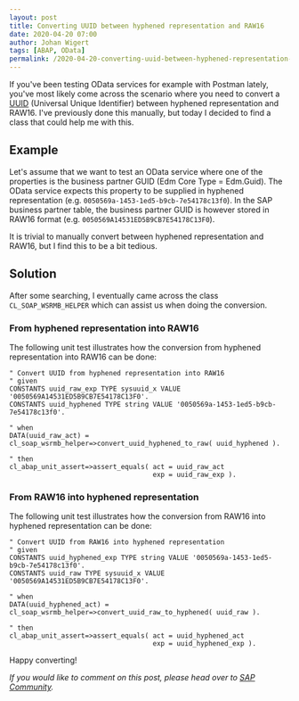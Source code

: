 ```yaml
---
layout: post
title: Converting UUID between hyphened representation and RAW16
date: 2020-04-20 07:00
author: Johan Wigert
tags: [ABAP, OData]
permalink: /2020-04-20-converting-uuid-between-hyphened-representation-and-raw16/
---
```


If you've been testing OData services for example with Postman lately, you've most likely come across the scenario where you need to convert a [UUID](https://en.wikipedia.org/wiki/Universally_unique_identifier) (Universal Unique Identifier) between hyphened representation and RAW16. I've previously done this manually, but today I decided to find a class that could help me with this.
<!--more-->

## Example

Let's assume that we want to test an OData service where one of the properties is the business partner GUID (Edm Core Type = Edm.Guid). The OData service expects this property to be supplied in hyphened representation (e.g. `0050569a-1453-1ed5-b9cb-7e54178c13f0`). In the SAP business partner table, the business partner GUID is however stored in RAW16 format (e.g. `0050569A14531ED5B9CB7E54178C13F0`).

It is trivial to manually convert between hyphened representation and RAW16, but I find this to be a bit tedious.

## Solution

After some searching, I eventually came across the class `CL_SOAP_WSRMB_HELPER` which can assist us when doing the conversion.

### From hyphened representation into RAW16

The following unit test illustrates how the conversion from hyphened representation into RAW16 can be done:

```abap
" Convert UUID from hyphened representation into RAW16
" given
CONSTANTS uuid_raw_exp TYPE sysuuid_x VALUE '0050569A14531ED5B9CB7E54178C13F0'.
CONSTANTS uuid_hyphened TYPE string VALUE '0050569a-1453-1ed5-b9cb-7e54178c13f0'.

" when
DATA(uuid_raw_act) = cl_soap_wsrmb_helper=>convert_uuid_hyphened_to_raw( uuid_hyphened ).

" then
cl_abap_unit_assert=>assert_equals( act = uuid_raw_act
                                    exp = uuid_raw_exp ).
```

### From RAW16 into hyphened representation

The following unit test illustrates how the conversion from RAW16 into hyphened representation can be done:

```abap
" Convert UUID from RAW16 into hyphened representation
" given
CONSTANTS uuid_hyphened_exp TYPE string VALUE '0050569a-1453-1ed5-b9cb-7e54178c13f0'.
CONSTANTS uuid_raw TYPE sysuuid_x VALUE '0050569A14531ED5B9CB7E54178C13F0'.

" when
DATA(uuid_hyphened_act) = cl_soap_wsrmb_helper=>convert_uuid_raw_to_hyphened( uuid_raw ).

" then
cl_abap_unit_assert=>assert_equals( act = uuid_hyphened_act
                                    exp = uuid_hyphened_exp ).
```

Happy converting!

_If you would like to comment on this post, please head over to [SAP Community](https://blogs.sap.com/2020/04/20/converting-uuid-between-hyphened-representation-and-raw16/)._